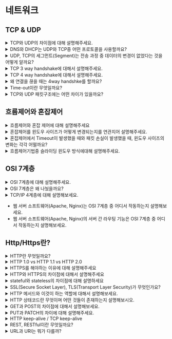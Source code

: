 # 네트워크
## TCP & UDP
<details>
<summary>TCP와 UDP의 차이점에 대해 설명해주세요.</summary>

<br>

- TCP는 Receiver와 Sender사이에 연결을 만들고 해당 연결을 기반으로 데이터를 주고받는 **연결 지향형 프로토콜**이며 UDP는 연결 없이 전송하는 **비연결형 프로토콜**이다.
- TCP는 데이터를 순서대로 보내고 순서대로 수신하는 반면에 UDP는 수신의 순서가 중요하지 않다.
- TCP는 연결의 체증을 제어하기 위해 흐름제어(Flow Control)과 혼잡제어(Congestion Control)을 진행한다. 반대로 UDP는 수행하지 않는다.
- 속도 측면에서는 비연결형인 UDP가 더 빨라서 스트리밍과 같이 연속성이 중요한 서비스에 사용된다. 반면에 TCP는 속도가 느린대신 연결을 맺고 통신을 하기에 신뢰성이 중요한 서비스에 이용한다.

![](img/network/img.png)

</details>


<details>
<summary>DNS와 DHCP는 UDP와 TCP중 어떤 프로토콜을 사용할까요?</summary>

<br>

- UDP를 사용한다. 그 이유는 Sender, Receiver사이에 연결을 맺으면 보내고 받는 데이터 크기에 비하여 연결에 드는 비용이 더 크기 때문이다. Root DNS 같은 경우 모든 것들과 TCP로 연결을 맺게 된다면 부담이 너무 크기에 연결 없는 UDP방식을 사용한다.

</details>


<details>
<summary>UDP, TCP의 세그먼트(Segment)는 전송 과정 중 데이터의 변경이 없었다는 것을 어떻게 알까요?</summary>

<br>

각각의 세그먼트는 헤더의 Checksum을 통해 데이터의 변경이 발생했는지 체크를 해준다.

- Sender는 세그먼트의 16-bit로 표현한 Content와 Header필드 값을 더한 다음 1의 보수를 만들어 checksum 필드에 추가한다.
- Receiver는 반대로 Content와 Header의 필드값을 16-bit로 변환 후 더한 값을 1의 보수로 변경한 후 checksum의 필드와 같은지 확인한다. 만약 같다면 데이터 전송 과정에서 문제가 발생하지 않은 것이고, 다르다면 해당 세그먼드는 에러가 담긴 세그먼트로 판단한다.

</details>


<details>
<summary>TCP 3 way handshake에 대해서 설명해주세요.</summary>

<br>

3 way handshake는 TCP통신에서 가상회선을 만드는 단계이다. 회선을 만드는 과정에서는 SYN 패킷과 ACK 패킷을 통해 회선을 만든다. 과정은 아래와 같다.

1. 클라이언트는 서버에 접속을 요청하는 SYN 패킷을 보낸다.
2. 서버는 SYN요청을 받고 클라이언트에게 요청을 수락한다는 ACK 와 SYN flag 가 설정된 패킷을 발송하고 클라이언트가 다시 ACK으로 응답하기를 기다린다.
3. 클라이언트는 서버에게 연결을 맺었다는 ACK을 보내고 이후로부터는 연결이 이루어지게 된다.

</details>


<details>
<summary>TCP 4 way handshake에 대해서 설명해주세요.</summary>

<br>

4 way handshake는 TCP통신에서 가상 회선을 해제하는 단계이다. 과정은 아래와 같다.

1. 클라이언트가 연결을 종료하겠다는 FIN플래그를 전송한다.
2. 서버는 확인메시지(ACK)를 보내고 자신의 통신이 끝날때까지 기다리는 `TIME_WAIT`상태가 된다.
3. 서버가 통신이 끝났으면 연결이 종료되었다고 클라이언트에게 FIN플래그를 전송한다.
4. 클라이언트는 확인했다는 메시지를 보낸다.

</details>


<details>
<summary>왜 연결을 끊을 때는 4way handshke를 할까요?</summary>

<br>

- Client가 데이터 전송을 마쳐서 연결을 끊으려 하더라도 Server는 아직 보낼 데이터가 남아 있을 수 있기 때문에 일단 FIN에 대한 ACK만 보내고, 데이터를 모두 전송한 후에 자신도 FIN 메세지를 보낸다.

</details>


<details>
<summary>Time-out이란 무엇일까요?</summary>

<br>

4way handshake에서 Server에서 FIN을 전송하기 전에 전송한 패킷이 Routing 지연이나 패킷 유실로 인한 재전송 등으로 인해 FIN패킷보다 늦게 도착하는 상황이 발생하면 해당 패킷은 Drop되고 데이터는 유실될 것이다. 이러한 현상에 대비하여 Client는 Server로부터 FIN을 수신하더라도 일정시간(디폴트 240초) 동안 세션을 남겨놓고 잉여 패킷을 기다리는 과정을 거치게 되는데 이 과정을 TIME_WAIT 라고 한다.

</details>


<details>
<summary>TCP와 UDP 패킷구조에는 어떤 차이가 있을까요?</summary>

<br>

UDP는 비연결형 통신이라 출발지와 목적지의 Port정보와 UDP 세그먼트의 길이, checksum, data(payload)만을 갖고 있다.

하지만 TCP는 연결형 통신에 데이터간 전송 순서를 보장해야하기에 sequence number, ack number, receive window등 여러 추가 데이터들이 들어간다.

</details>

## 흐름제어와 혼잡제어
<details>
<summary>흐름제어와 혼잡 제어에 대해 설명해주세요</summary>

<br>

흐름제어는 데이터의 수신자가 송신자가 보내주는 데이터의 양을 **수신자의 버퍼사이즈에 오퍼블로우가 발생하지 않도록 속도를 조절**해주는 방법이다.

전송 속도를 조절하는 방법은 상대방에게 응답을 할 때 TCP header중 하나인 **rwnd**에 **남은 버퍼 사이즈 정보를 추가**해서 보내주고 송신자는 해당 데이터를 보고 in-flight data의 양(전송 속도)을 조절한다.

> receive window를 참고하여 조절한다.
>

혼잡제어는 **네트워크 내의 패킷 수가 넘치게 증가하는 혼잡 현상을 방지**하는 방법이다. 즉, 네트워크의 혼잡을 피하기 위해 송신측에서 보내는 데이터의 전송 속도를 강제로 줄이는 작업을 말한다.

송신자는 congestion window를 통해 시간에 따른 네트워크 혼잡도를 판단해 Sending Rate를 변경한다.

> congestion window를 통해 조절한다.
>

Sender TCP window = min(congestion window**,** receive window)

</details>

<details>
<summary>혼잡제어를 윈도우 사이즈가 어떻게 변경되는지를 연관지어 설명해주세요.</summary>

<br>

혼잡제어는 기본적으로 Window size를 **AIMD**(Additive Increase, Multiplicative Decrease)방식으로 전송이 성공적으로 진행되면 1씩 증가, 실패하면 절반으로 감소하는 방식으로 진행됩니다. 하지만 초기에는 window size를 1씩 증가시키면 최적점으로 가기까지 너무 오랜 시간이 걸려 Slow Start라고 전송이 성공적으로 진행될 시 2배씩 증가하도록 합니다. 2배씩 증가를 하며 손실이 발생하면 그 때부터 AIMD방식으로 손실이 발생했을 때는 2분의 1, 성공하였을 때는 1씩 증가시킵니다.

</details>

<details>
<summary>혼잡제어에서 Timeout이 발생했을 때와 패킷 손실이 발생했을 때, 윈도우 사이즈의 변화는 각각 어떨까요?</summary>

<br>

Timeout은 네트워크 상에 심각한 혼잡이라고 판단하여 Window size를 0으로 줄인 후, 다시 Slow Start를 통해 exponential하게 증가시킵니다. 반면에 패킷 손실의 경우는 AIMD의 방식대로 Window size를 절반으로 줄입니다.

> Timeout이 발생하여 window size를 0으로 줄인 후 Slow Start를 할 경우, 손실이 발생하기까지 window size를 2배 증가시키는 것이 아니라 Timeout이 발생한 지점의 절반 지점까지만 Exponential하게 2배씩 증가한다. 이를 **Congestion Avoidance**라고 한다.
>

</details>

<details>
<summary>흐름제어기법중 슬라이딩 윈도우 방식에대해 설명해주세요.</summary>

<br>

~

</details>

## OSI 7계층
<details>

<summary>OSI 7계층에 대해 설명해주세요.</summary>

<br>

OSI 7 계층은 네트워크 프로토콜이 통신하는 구조를 7개의 계층으로 분리하여 각 계층간 상호 작동하는 방식이다.

계층으로는 물리계층, 데이터링크 계층, 네트워크 계층, 전송 계층, 세션 계층, 표현 계층, 응용 계층으로 나뉘게 된다.

- 과거에는 통신용 규약이 표준화되지 않아 각 벤더에서 별도로 개발했기에 호환되지 않는 시스템이나 애플리케이션이 많았고 통신이 불가능했다. 이를 하나의 규약으로 통합하려는 노력이 현재 OSI 7계층으로 남아있다.

> OSI 7계층은 네트워크 동작을 이해하기에 좋지만 현재 대부분의 프로토콜은 TCP/IP 프로토콜 스택 기반으로 되어있다.

- 복잡한 데이터 전송 과정을 OSI 7계층으로 나누어보면 이해하기 쉽다.
- 계층별로 표준화된 프로토콜 템플릿을 통해 네트워크 프로토콜을 전부 개발하는 대신 계층별로 프로토콜을 개발해 네트워크 구성 요소들을 모듈화 할 수 있다.
- OSI 7계층은 계층의 역할과 목표에 따라 크게 2계층으로 나눌 수 있다.
    - 1~4계층: 데이터 플로 계층(Data Flow Layer) / 하위 계층(Lower Layer)
        - 상대방에게 데이터를 잘 전달하는 역할을 갖고 있다.
    - 5~7계층: 애플리케이션 계층(Application Layer) / 상위 계층(Upper Layer)

### 1계층 - 물리 계층

- 물리적 연결과 관련된 정보를 정의한다.
- 주로 전기 신호를 그대로 잘 전달하는 것이 목적이라 전기 신호가 1계층 장비에 들어오면 전기 신호를 재생성해서 내보낸다.
- 1계층 장비는 주소의 개념이 없어 전기 신호가 들어온 포트를 제외하고는 모든 포트에 같은 전기 신호를 전송한다.
- 주요 장비: 허브(Hub), 리피터(Repeater), 케이블(Cable), 커넥터(Connector), 트랜시버(Transeiver), 탭(TAP)
- 주요 프로토콜: RS-232, RS-449, C.35, S 등의 케이블
- PDU: **Bits**

> PDU → Prodocol Data Unit


### 2계층 - 데이터 링크 계층

- 전기 신호를 모아 우리가 알아볼 수 있는 데이터 형태로 처리한다.
- 주소 정보(**MAC**)를 정의하고 정확한 주소로 통신이 되도록 하는데 초점이 맞춰져 있다.

  > MAC 주소를 의미하는 NIC(Network Interface Card)는 2계층 구성요소이다.

- 1계층과 다르게 주소의 개념이 있어 출발지와 도착지 주소를 확인하고 자신에게 보낸 것이 맞는지에 대해 검사한 후 데이터 처리를 수행한다.
- 전기 신호를 모아 데이터 형태로 처리하여 데이터에 대한 에러를 탐지하거나 고치는 역할을 수행할 수 있다.
    - 이더넷 기반 네트워크의 2계층에서는 에러 탐지 역할만 수행한다.
- 주요 장비: **스위치, 브릿지, 네트워크 카드**
- 주요 프로토콜: IEEE 802.2, FDDI
- PDU: **Frames**

### 3계층 - 네트워크 계층

- 논리적 주소인 IP가 정의된다.
- 3계층 장비인 라우터는 네트워크 주소 정보(IP)를 이용해 IP 주소를 이해할 수 있거 IP주소를 사용해 최적의 경로를 찾아 해당 경로로 패킷을 전송하는 역할을 한다.
- 주요 장비: **라우터, L3 스위치**
- 주요 프로토콜: **ARP, IPv4, IPv6, NAT, IPSec, VRRP, 라우팅 프로토콜**
- PDU: **Packets**

### 4계층 - 트랜스포트 계층

- 1,2,3계층은 신호와 데이터를 올바른 위치로 보내고 실제 신호를 잘 만들어 보는데 집중하였다면 4계층은 실제로 해당 데이터들이 정상적으로 잘 보내지도록 확인하는 역할을 한다.
- 패킷이 유실되거나 순서가 바뀌었을 때 바로잡아주는 역할을 담당한다.
- 주요 장비: **로드 밸런서, 방화벽**
- 주요 프로토콜: **TCP, UDP**, SCTP, DCCP, AH, AEP
- PDU: **Segments**

### 5계층 - 세션 계층

- 양 끝단의 응용 프로세스가 연결을 성립하도록 도와주고 연결이 안정적으로 유지되도록 관리하며 작업 완료 후에는 연결을 끊는 역할을 한다.
- TCP/IP 세션을 만들고 없애는 책임을 진다.
- 에러로 중단된 통신에 대한 에러 복구와 재전송도 수행한다.
- 주요 프로토콜: L2TP, PPTP, NFS, RPC, RTCP, SIP, SSH
- PDU: Datas

### 6계층 - 표현 계층

- 표현 방식이 다른 애플리케이션이나 시스템 간 통신을 돕기 위해 하나의 통일된 구문 형식으로 변환시키는 기능을 수행한다.
- 사용자 시스템의 응용 계층에서 데이터의 형식상 차이를 다루는 부담을 줄여준다.
- 번역기나 변환기 역할을 수행한다.
- MIME 인코딩, 암호화, 압축, 코드 변환과 같은 동작이 이루어진다.
- 주요 프로토콜: **TLS, SSH**, AFP
- PDU: Datas

### 7계층 - 애플리케이션 계층

- 애플리케이션 프로세스를 정의하고 애플리케이션 서비스를 수행한다.
- 네트워크 소프트웨어의 UI부분이나 사용자 입출력 부분을 정의한다.
- 주요 프로토콜: **HTTP, SMTP**, SMP, STUN, TFTP, TELNET, FTP
- PDU: Datas

</details>

<details>
<summary>OSI 7계층은 왜 나눴을까요?</summary>

<br>

- 통신이 일어나는 과정을 단계별로 파악할 수 있다.
- 계층이 독립적으로 분리되어 있어 특정 부분에 문제가 발생하면 다른 단계의 장비 및 소프트웨어를 건드리지 않아도 문제가 발생한 단계만 고치면 된다.

</details>

<details>
<summary>TCP/IP 4계층에 대해 설명해보세요.</summary>

<br>

- 현대 네트워크는 대부분 TCP/IP와 이더넷으로 이루어져있다.
- 실용성에 중점을 두고 개발되었다.
- OSI 7계층과 다르게 4계층으로 구분되어 있다.

![](img/network/img_1.png)

</details>

- 웹 서버 소프트웨어(Apache, Nginx)는 OSI 7계층 중 어디서 작동하는지 설명해보세요.
- 웹 서버 소프트웨어(Apache, Nginx)의 서버 간 라우팅 기능은 OSI 7계층 중 어디서 작동하는지 설명해보세요.

## Http/Https란?
<details>
<summary>HTTP란 무엇일까요?</summary>

<br>

- 서버/클라이언트 모델을 따라 데이터를 주고받기 위한 프로토콜이다.
- 인터넷 상에서 하이퍼텍스트를 교환하기 위해 통신규약으로 80포트를 사용하고 있다.
- OSI 7계층 중에서는 애플리케이션 레벨에 속하며 TCP/IP위에서 작동한다.
- 상태를 갖고 있지 않은 Stateless 프로토콜이며 Method, Path, Version, Header, Body 등으로 구조가 구성되어 있다.

</details>

<details>
<summary>HTTP 1.0 vs HTTP 1.1 vs HTTP 2.0</summary>

<br>

### HTTP 1.0

- 브라우저에 친화적인 프로토콜이다.
- Method: GET, HEAD, POST
- Connection 특성: 응답 직후 종료

> Connection을 응답 직후에 닫기 때문에 각각의 요청마다 새로운 연결을 열고 닫으며 불필요한 3-way handshaking을 하게 된다.


### HTTP 1.1

- 오늘날 가장 많이 사용되는 HTTP 버전이다.
- 영구 및 `파이프 라인` 연결, 압축/압축 해제, 가상 호스팅, 캐시 등이 추가되어 응답속도가 빨라지고 대역폭이 절약되는 등 성능 최적화 및 기능 향상되었다.
- Method: GET, HEAD, POST, PUT, DELETE, TRACE, OPTIONS
- Connection 특성: Persistent Connection(지속 연결)
    - 한번 Connection을 맺고 해당 Connection이 열려있다면, Connection을 통해 Request/Response 작업을 진행한다.
    - `HTTP 1.1 Keep-Alive Pipelining`: Pipelining을 사용할 때, client는 여러 request를 response의 응답을 기다리지 않고 보낼 수 있다.
    - `HTTP 1.1 Keep-Alive Multiple Connections`: 클라이언트는 많은 양의 objects를 검색하는 성능을 높이기 위해 TCP 다중 연결을 할 수 있다.

### HTTP 2.0

- HTTP 1.1 프로토콜을 계승하며 성능 향상에 초점을 맞췄다.
    - HTTP 1.1은 Plain Text(평문)을 사용하고 개행으로 구별되었으나 2.0은 바이너리 포맷으로 인코딩된 Message, Frame으로 구성된다.
- Connection: **Multiplexed Streams**
    - 한 Connection으로 동시에 여러 개 메시지를 주고 받을 수 있으며, Response는 순서에 상관없이 stream으로 주고받는다.

[HTTP 프로토콜 1.0 vs 1.1 vs 2.0 비교](https://hirlawldo.tistory.com/106)

</details>


<details>
<summary>HTTPS를 해야하는 이유에 대해 설명해주세요</summary>

<br>

패킷 탈취, 클라이언트 위장할 수 있는 등의 보안문제로부터 사용자와 서비스를 보호해줍니다.

</details>

<details>
<summary>HTTP와 HTTPS의 차이점에 대해서 설명해주세요</summary>

<br>

- HTTP는 따로 암호화 과정을 거치지 않기 때문에 중간에 패킷을 가로챌 수 있고, 수정할 수 있다. 즉, HTTP는 보안에 취약점이 있어 이를 보안하기 위해 HTTPS가 나왔다. HTTPS는 중간에 암호화 계층을 거쳐서 패킷을 암호화한다.
- HTTP는 통신규약으로 80포트를 사용하며 HTTPS는 443포트를 사용한다.
- HTTPS는 대칭키와 비대칭키 암호화를 모두 사용하여 빠른 연산속도와 안정성을 모두 얻고 있다. HTTP와 비교하였을 때는 키의 암호화/복호화 과정이 필요하여 속도가 느리긴하지만 거의 차이를 느끼기 어렵다.

### HTTPS 동작 과정

1. 브라우저(클라이언트)가 서버로 최초 연결을 시도한다.
2. 서버는 인증서(공개키)를 브라우저에게 넘겨준다.
3. 브라우저는 인증서의 유효성을 검사하고 세션키를 발급한다.
4. 브라우저는 세션키를 보관하고 추가로 서버의 공개키로 세션키를 암호화하여 서버로 전송한다.
5. 서버는 개인키로 암호화된 세션키를 복호화하여 세션키를 얻는다.
6. 브라우저와 서버는 동일한 세션키를 공유함으로 데이터를 전달할 때 세션키로 암호화/복호화를 진행한다.

[2022-ConquerCS/HTTP vs HTTPS.md at main · woowacourse-study/2022-ConquerCS](https://github.com/woowacourse-study/2022-ConquerCS/blob/main/2%EC%A3%BC%EC%B0%A8/%EB%A0%89%EC%8A%A4/HTTP%20vs%20HTTPS.md)

</details>


<details>
<summary>stateful와 stateless의 차이점에 대해 설명하세요</summary>

<br>

### Stateful

**Statsful**은 서버가 클라이언트의 상태를 보존하여 둘 사이의 상태를 유지하는 것을 의미한다. 대표적으로는 홈페이지 로그인을 하였을 때 서버가 상태를 유지하여 페이지를 이동하여도 로그인이 유지되는 예가 있다. 이때 정보들은 일반적으로 브라우저의 쿠키나 서버의 세션 메모리에 저장한다.

- Stateful은 사용중이던 서버의 사용이 어려워져 다른 서버를 사용해야 할 때 발생한다. 다른 서버를 사용할 경우, 해당 서버에서는 이전에 사용하던 서버에서 갖고 있던 상태값들을 갖고있지 않아서 문제가 발생하게 된다.
- 또한 서버에서 갖고 있을 클라이언트의 정보량(용량)은 한정적일텐데 많은 유저가 몰릴 경우 처리량의 한계를 느낄 수 있다.

> 현업에서는 이러한 클라이언트의 상태 데이터를 따로 캐시 서버(Redis)에 저장하여 이용한다.
>

> 프로토콜로는 TCP가 있다.
>

### Stateless

**Stateless**는 서버가 클라이언트의 상태를 보존하지 않는 관계를 의미한다. 서버는 단순히 요청이 오면 응답을 보내주는 역할만을 수행하며, 상태 관리는 모두 클라이언트에게 위임한다. 즉, 통신에 필요한 모든상태 정보는 클라이언트가 갖고있다가 서버와 통신할 때 해당 정보들을 같이 보내어 통신을 하는 구조이다. 덕분에 Stateful와 다르게 사용중이던 서버의 장애가 발생하였을 때 다른 서버를 이용하여도 문제가 없다.

- 대표적인 Stateless 프로토콜로는 UDP와 HTTP가 있다.
- 스케일 아웃(수평확장)이 유리하다.
- 단점
  - Stateless의 문제점으로는 대표적으로 요청을 할 때마다 자신의 정보를 담아 보내야해서 Stateful보다 많은 데이터가 소모된다는 점이있다.
  - 요청마다 TCP/IP 을 새로 맺어야 함 - 3 way handshake 시간이 추가됨.
  - 단적인 예로는 페이지 로딩을 위해 html, js, css 등의 파일을 로드할 때 N번의 3way handshaking이 필요했다.
  - 지금은 http 지속 연결(Persistent Connections)로 문제 해결

</details>


<details>
<summary>SSL(Secure Socket Layer), TLS(Transport Layer Security)가 무엇인가요?</summary>

<br>

HTTPS를 위해 사용되는 암호화기반의 인터넷 보안 프로토콜이다. 이는 전달되는 모든 데이터를 암호화하고 사이버 공격도 차단한다.

둘의 차이 SSL은 1996년 이후 업데이트 되지 않고 사라지고 있다. 그렇기에 취약성도 있어 사용 중단을 권장하고 있다. 이를 대체할 것이 바로 TLS이다. TLS는 SSL의 업데이트 버전이다.

</details>


<details>
<summary>HTTP 메서드와 이것이 하는 역할에 대해서 설명해보세요.</summary>

<br>

HTTP 메소드는 `클라이언트가 웹 서버에게 사용자 요청의 목적이나 종류를 알리는 수단`이다.

- `GET` : 리소스 조회
- `POST` : 요청 데이터 처리, 주로 데이터 등록에 사용
- `PUT` : 리소스를 대체, 해당 리소스가 없으면 생성
- `PATCH` : 리소스를 일부만 변경
- `DELETE` : 리소스 삭제
- `HEAD`: GET과 동일하지만 메시지 부분을 제외하고, 상태 줄과 헤더만 반환
- `OPTIONS`: 대상 리소스에 대한 통신 가능 옵션을 설명(주로 CORS에서 사용)
- `CONNECT`: 대상 자원으로 식별되는 서버에 대한 터널을 설정
- `TRACE`: 대상 리소스에 대한 경로를 따라 메시지 루프백 테스트를 수행

![](img/network/img_2.png)

</details>


<details>
<summary>HTTP 상태코드란 무엇이며 어떤 것들이 존재하는지 설명해보시오.</summary>

<br>

http 상태 코드는 클라이언트가 보낸 요청의 처리 상태를 응답에서 알려주는 기능이다.

- **1xx (Informational)**: 요청이 수신되어 처리중
- **2xx (Successful)**: 요청 정상 처리
- **3xx (Redirection)**: 요청을 완료하려면 추가 행동이 필요
- **4xx (Client Error)**: 클라이언트 오류, 잘못된 문법등으로 서버가 요청을 수행할 수 없음
- **5xx (Server Error)**: 서버 오류, 서버가 정상 요청을 처리하지 못함

</details>

<details>
<summary>GET과 POST의 차이점에 대해서 설명해보세요.</summary>

<br>

- GET: 서버로부터 리소스를 가져오기 위해 사용된다.
- POST: 서버로부터 리소스를 생성/변경하기 위해 사용된다.

**차이**

- GET의 경우 요청에 대해 캐시가 가능하고 POST는 캐시가 불가능하다.
- GET 요청은 멱등하나 POST는 서버에 리소스를 생성/업데이트 하여 멱등하다고 볼 수 없다.

</details>


<details>
<summary>PUT과 PATCH의 차이에 대해 설명해주세요.</summary>

<br>

- `PUT` : 리소스의 **모든 것**을 업데이트 한다.
- `PATCH` : 리소스의 **일부**를 업데이트 한다.

`PUT`은 항상 전체 리소스를 포함하여 요청을 보내어 **멱등성**(같은 요청을 여러번 수행하여도 동일한 결과를 만드는)성질을 갖고 있다.

하지만 반대로 `PATCH`는 변경을 하고싶은 일부 속성만을 변경하기에 상황에 따라 멱등성을 보장할 수도, 보장되지 않을 수도 있다.

대표적인 예시를 들면 `PATCH`요청을 보낼 때, 나이를 30으로 업데이트 하는 요청을 body에 `age:30`과 같이 명시적으로 보낼 경우 멱등성을 보장한다. 하지만 나이를 한 살 올리라는 의미로 `value:1` 의 값을 body에 담아 보낼 경우 요청을 보낼 때마다 결과가 달라 멱등하지 않게 된다.

[[ RESTful API] PUT과 PATCH의 차이 - 멱동성을 보장하는 PUT, 멱등성을 보장하지 않는 PATCH](https://oen-blog.tistory.com/211)

</details>


<details>
<summary>HTTP keep-alive / TCP keep-alive</summary>

<br>

**HTTP keep-alive**

`HTTP keep-alive`는 HTTP의 Persistent Connection을 맺는 기법 중 하나로 `HTTP 1.0+`부터 지원하고 있다. 하지만 해당 옵션은 설계상 여러 문제점(e.g. proxy 문제)이 생기며 `HTTP/1.1`부터는 사용되고 있지 않지만 여전히 많은 웹 애플리케이션에서 사용하고 있다.

> `HTTP/1.1`은 기본적으로 Persistent Connection을 지원하지만 `HTTP/1.0`은 하나의 요청이 끝나면 Connection을 닫는 것이 기본 설정이라 HTTP/1.0에서 지속 커넥션을 사용하려면 특정한 헤더들을 추가해줘야 한다. 그것이 바로 Connection 헤더와 Keep-alive 헤더이다.
>

**TCP의 Keep alive**

3-way handshake를 통해 얻은 세션을 요청에 대한 응답을 하더라도 없애지 않고 계속 유지해주는 기능이다.

![Untitled](img/network/img_3.png)

그림과 같이 TCP Keepalive는 일정 시간이 지나면 연결된 세션이 살아있는지 확인하기 위해 아주 작은 양의 패킷을 하나 보낸다. 패킷은 연결을 유지하기 원하는 쪽에서 보낸다. 패킷을 주고 받은 다음에 타이머는 원점으로 돌아가고 카운트를 진행한다.
최초로 세션이 연결된 다음 `tcp_keepalive_time` 동안 기다린다. 그리고 확인 패킷을 보내게 된다. 확인 패킷에 대한 응답이 오지 않으면 `tcp_keepalive_intv` 간격으로 `tcp_keepalive_probes` 만큼 패킷을 더 보낸다. `tcp_keepalive_probes`의 마지막 패킷에 대해서 응답이 오지 않으면 연결을 끊는다.
TCP Keepalive는 연결된 세션의 재활용 측면에서만 아니라 좀비 커넥션의 삭제에도 도움을 준다.
TCP 연결을 끊으려면 FIN 패킷이 필요하다. 하지만 다양한 이유로 FIN 패킷을 받을 수 없는 상황이 된다면 FIN 을 전달할 수 없어 계속 연결된 것처럼 남아있게 된다. TCP Keepalive 옵션을 사용한다면 일정시간이 확인 패킷 을 보내는 로직을 통해 일정시간 동안 응답이 없다면 연결을 종료하기 때문에 좀비 커넥션을 방지할 수 있다.

> TCP Keep-alive는 두 종단 간의 연결을 유지하기 위함이지만, HTTP keep-alive는 최대 얼마동안 연결을 유지할지 정하는 목적을 갖고 있다.
>

[Keepalive 정리](https://devidea.tistory.com/60)

</details>


<details>
<summary>REST, RESTful이란 무엇일까요?</summary>

<br>

Representational State Transfer(REST)는 API 작동 방식에 대한 조건을 부과하는 소프트웨어 아키텍처이다. REST 아키텍처 스타일을 따르는 API를 REST API라고 한다. 또한 REST 아키텍처를 구현하는 웹 서비스를 RESTful 웹 서비스라고 한다.

> RESTful API라는 용어는 일반적으로 RESTful 웹 API를 나타낸다.
>

REST의 특징은 Uri로 자원을 표시하고, 행위를 Http Method로 표현한다는 특징이 있다.

### REST 아키텍처 스타일의 원칙

- Uniform Interface (균일한 인터페이스)
  - 균일한 인터페이스는 모든 RESTful 웹 서비스 디자인의 기본으로 서버가 표준 형식으로 정보를 전송함을 나타냅니다.
- Stateless (무상태)
  - 클라이언트는 임의의 순서로 리소스를 요청할 수 있으며 모든 요청은 무상태이거나 다른 요청과 분리된다.
- Cacheable (캐시 가능성)
  - RESTful 웹 서비스는 서버 응답 시간을 개선하기 위해 클라이언트 또는 중개자에 일부 응답을 저장하는 프로세스인 캐싱을 지원한다.
- 온디맨드 코드
  - REST 아키텍처 스타일에서 서버는 소프트웨어 프로그래밍 코드를 클라이언트에 전송하여 클라이언트 기능을 일시적으로 확장하거나 사용자 지정할 수 있다.
- 계층화 시스템

### RESTful API의 이점

- **확장성**

  REST API를 구현하는 시스템은 REST가 클라이언트-서버 상호 작용을 최적화하기 때문에 효율적으로 크기 조정할 수 있습니다. 무상태는 서버가 과거 클라이언트 요청 정보를 유지할 필요가 없기 때문에 서버 로드를 제거합니다. 잘 관리된 캐싱은 일부 클라이언트-서버 상호 작용을 부분적으로 또는 완전히 제거합니다. 이러한 모든 기능은 성능을 저하시키는 통신 병목 현상을 일으키지 않으면서 확장성을 지원합니다.

- **유연성**

  RESTful 웹 서비스는 완전한 클라이언트-서버 분리를 지원합니다. 각 부분이 독립적으로 발전할 수 있도록 다양한 서버 구성 요소를 단순화하고 분리합니다. 서버 애플리케이션의 플랫폼 또는 기술 변경은 클라이언트 애플리케이션에 영향을 주지 않습니다. 애플리케이션 함수를 계층화하는 기능은 유연성을 더욱 향상시킵니다. 예를 들어, 개발자는 애플리케이션 로직을 다시 작성하지 않고도 데이터베이스 계층을 변경할 수 있습니다.

- **독립성**

  REST API는 사용되는 기술과 독립적입니다. API 설계에 영향을 주지 않고 다양한 프로그래밍 언어로 클라이언트 및 서버 애플리케이션을 모두 작성할 수 있습니다. 또한 통신에 영향을 주지 않고 양쪽의 기본 기술을 변경할 수 있습니다.

</details>


<details>
<summary>URL과 URI는 뭐가 다를까?</summary>

<br>

URL은 `위치 지정자`, URI는 `식별자`이다.

- URL은 Domain name

</details>

